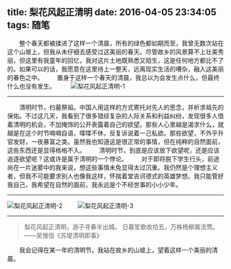title: 梨花风起正清明
date: 2016-04-05 23:34:05
tags: 随笔
---
　　整个春天都被揉进了这样一个清晨，所有的绿色都如期而至，我曾无数次站在这个山坡上，但我从未仔细去感受过这美丽的春天。尽管故乡的风景算不上壮美秀丽，但这里有我童年的回忆，我对这片土地既熟悉又陌生，这是任何地方都比不了的。如果可以的话，我愿意在这里待上一整天，远离现实生活的嘈杂，融入这美丽的春色之中。
　　置身于这样一个春天的清晨，我总以为会发生点什么，但最终什么也没有发生。
　　
![梨花风起正清明-1](/assets/blog/qingming-1.jpg)
<!--more-->
***
　　清明时节，扫墓祭祖。中国人用这样的方式寄托对先人的思念，并祈求祖先的保佑。不过这几天，我看到了很多错综复杂的人际关系和利益纠纷，发现很多人借着清明的机会，不加掩饰的公开表露着自己的欲望。那些人心里越是渴求什么，就越是在这个时节喃喃自语，喋喋不休，反复诉说着一己私欲。那些欲望，不外乎升官发财，一夜暴富之类。虽然我也知道这是很正常的事情，但在纯粹的自然面前，这些东西还是显得格格不入。
　　清明时节，到底是应该放下欲望呢，还是应该追逐欲望呢？这或许是属于清明的一个悖论。
　　对于即将脱下学生行头，前途尚在一片迷雾中的我来说，想这些事情未免显得太过沉重。我仍然是个理想主义者，但我不可能要求别人也像我这样，怀揣着堂吉诃德式的英雄梦想。我只能管好我自己，我希望在自然的面前，我永远是个不经世事的小小少年。
***
![梨花风起正清明-2](/assets/blog/qingming-2.jpg)
　　
![梨花风起正清明-3](/assets/blog/qingming-3.jpg)
***
>梨花风起正清明，游子寻春半出城。
日暮笙歌收拾去，万株杨柳属流莺。
——吴惟信《苏堤清明即事》

　　我会记得在某一年的清明节，我站在故乡的山坡上，望着这样一个美丽的清晨。